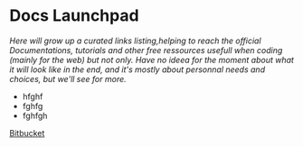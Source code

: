 # Docs Launchpad

_Here will grow up a curated links listing,helping to reach the official Documentations, tutorials and other free ressources usefull when coding (mainly for the web) but not only. Have no ideea for the moment about what it will look like in the end, and it's mostly about personnal needs and choices, but we'll see for more._

* hfghf
* fghfg
* fghfgh

[Bitbucket](https://bitbucket.org/Infinidad/)